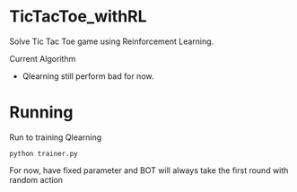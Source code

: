 # TicTacToe_withRL
 Solve Tic Tac Toe game using Reinforcement Learning.
 
Current Algorithm 
 - Qlearning still perform bad for now.

# Running
Run to training Qlearning 
```
python trainer.py
```
For now, have fixed parameter and BOT will always take the first round with random action

